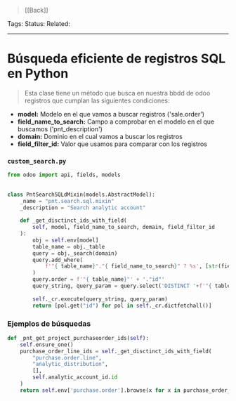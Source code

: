 > [[Back]]

Tags: 
Status: 
Related: 

___

# Búsqueda eficiente de registros SQL en Python

> Esta clase tiene un método que busca en nuestra bbdd de odoo registros que cumplan las siguientes condiciones:

- **model:** Modelo en el que vamos a buscar registros ('sale.order')
- **field_name_to_search:** Campo a comprobar en el modelo en el que buscamos ('pnt_description')
- **domain:** Dominio en el cual vamos a buscar los registros 
- **field_filter_id:** Valor que usamos para comparar con los registros

### `custom_search.py`
```python
from odoo import api, fields, models  
  
  
class PntSearchSQLdMixin(models.AbstractModel):  
    _name = "pnt.search.sql.mixin"  
    _description = "Search analytic account"  
  
    def _get_disctinct_ids_with_field(  
        self, model, field_name_to_search, domain, field_filter_id  
    ):  
        obj = self.env[model]  
        table_name = obj._table  
        query = obj._search(domain)  
        query.add_where(  
            f'"{ table_name}"."{ field_name_to_search}" ? %s', [str(field_filter_id)]  
        )  
        query.order = f'"{ table_name}"' + '."id"'  
        query_string, query_param = query.select('DISTINCT '+f'"{ table_name}".id')  
  
        self._cr.execute(query_string, query_param)  
        return [pol.get("id") for pol in self._cr.dictfetchall()]
```

### Ejemplos de búsquedas
```python
def _pnt_get_project_purchaseorder_ids(self):  
    self.ensure_one()  
    purchase_order_line_ids = self._get_disctinct_ids_with_field(  
        "purchase.order.line",  
        "analytic_distribution",  
        [],  
        self.analytic_account_id.id  
    )  
    return self.env['purchase.order'].browse(x for x in purchase_order_line_ids)
```
